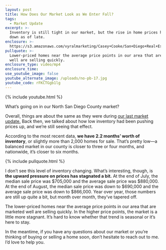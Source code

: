 ```yaml
---
layout: post
title: How Does Our Market Look as We Enter Fall?
tags:
  - Market Update
excerpt: >-
  Inventory is still tight in our market, but the rise in home prices has slowed
  down as of late.
enclosure: >-
  https://s3.amazonaws.com/vyralmarketing/Casey+Cooke/San+Diego+Real+Estate+Agent-+How+Does+Our+Market+Look+as+We+Enter+Fall%253F.mp4
pullquote: >-
  Lower-priced homes near the average price points in our area that are marketed
  well are selling quickly.
enclosure_type: video/mp4
enclosure_time:
use_youtube_image: false
youtube_alternate_image: /uploads/no-pb-17.jpg
youtube_code: rFKCTGgb1lg
---
```



{% include youtube.html %}

What’s going on in our North San Diego County market?

Overall, things are about the same as they were during [our last market update.](http://caseycooke.com/our-market-is-on-fire-but-buyers-may-need-a-few-tips.html) Back then, we talked about how low inventory had been pushing prices up, and we’re still seeing that effect.

According to the most recent data, **we have 2.2 months’ worth of inventory**, or slightly more than 2,000 homes for sale. That’s pretty low—a balanced market in our county is closer to three or four months, and nationwide, it’s closer to six months.

{% include pullquote.html %}

I don’t see this level of inventory changing. What’s interesting, though, is **the upward pressure on prices has stagnated a bit.** At the end of July, the median sale price was $705,000 and the average sale price was $880,000. At the end of August, the median sale price was down to $690,000 and the average sale price was down to $866,000. Year over year, those numbers are still up quite a bit, but month over month, they’ve tapered off.

The lower-priced homes near the average price points in our area that are marketed well are selling quickly. In the higher price points, the market is a little more stagnant. It’s hard to know whether that trend is seasonal or it’s here to stay.

In the meantime, if you have any questions about our market or you’re thinking of buying or selling a home soon, don’t hesitate to reach out to me. I’d love to help you.